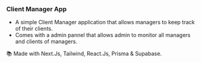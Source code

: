 ### Client Manager App

- A simple Client Manager application that allows managers to keep track of their clients.
- Comes with a admin pannel that allows admin to monitor all managers and clients of managers.

📚 Made with Next.Js, Tailwind, React.Js, Prisma & Supabase. 
